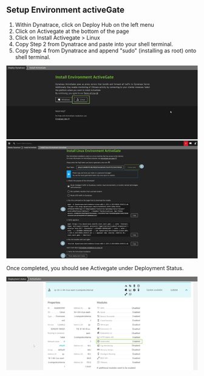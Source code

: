 ## Setup Environment activeGate

1. Within Dynatrace, click on Deploy Hub on the left menu
2. Click on Activegate at the bottom of the page
3. Click on Install Activegate > Linux
4. Copy Step 2 from Dynatrace and paste into your shell terminal.
5. Copy Step 4 from Dynatrace and append "sudo" (installing as root) onto shell terminal.

![image](../../assets/images/ActiveGate-install-1.png)
![image](../../assets/images/ActiveGate-install-2.png)

Once completed, you should see Activegate under Deployment Status.

![image](../../assets/images/AG-deployment-status.png)

